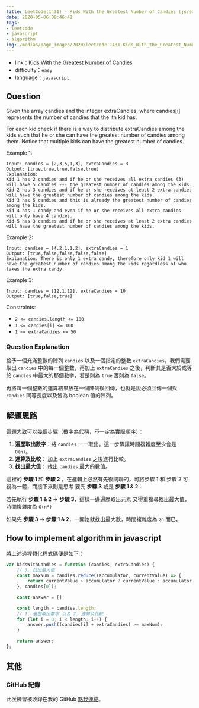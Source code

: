```yaml
---
title: LeetCode(1431) - Kids With the Greatest Number of Candies (js/easy)
date: 2020-05-06 09:46:42
tags: 
- leetcode
- javascript
- algorithm
img: /medias/page_images/2020/leetcode-1431-Kids_With_the_Greatest_Number_of_Candies_js.png
---
```

* link：[Kids With the Greatest Number of Candies](https://leetcode.com/problems/kids-with-the-greatest-number-of-candies/)
* difficulty：`easy`
* language：`javascript`

## Question



Given the array candies and the integer extraCandies, where candies[i] represents the number of candies that the ith kid has.

For each kid check if there is a way to distribute extraCandies among the kids such that he or she can have the greatest number of candies among them. Notice that multiple kids can have the greatest number of candies.

Example 1:

```
Input: candies = [2,3,5,1,3], extraCandies = 3
Output: [true,true,true,false,true] 
Explanation: 
Kid 1 has 2 candies and if he or she receives all extra candies (3) will have 5 candies --- the greatest number of candies among the kids. 
Kid 2 has 3 candies and if he or she receives at least 2 extra candies will have the greatest number of candies among the kids. 
Kid 3 has 5 candies and this is already the greatest number of candies among the kids. 
Kid 4 has 1 candy and even if he or she receives all extra candies will only have 4 candies. 
Kid 5 has 3 candies and if he or she receives at least 2 extra candies will have the greatest number of candies among the kids. 
```

Example 2:

```
Input: candies = [4,2,1,1,2], extraCandies = 1
Output: [true,false,false,false,false] 
Explanation: There is only 1 extra candy, therefore only kid 1 will have the greatest number of candies among the kids regardless of who takes the extra candy.
```

Example 3:

```
Input: candies = [12,1,12], extraCandies = 10
Output: [true,false,true]
```

Constraints:

* `2 <= candies.length <= 100`
* `1 <= candies[i] <= 100`
* `1 <= extraCandies <= 50`

### Question Explanation

給予一個充滿整數的陣列 `candies` 以及一個指定的整數 `extraCandies`，我們需要取出 `candies` 中的每一個整數，再加上 `extraCandies` 之後，判斷其是否大於或等於  `candies` 中最大的那個數字，若是則為 `true` 否則為 `false`。

再將每一個整數的運算結果放在一個陣列後回傳，也就是說必須回傳一個與 `candies` 同等長度以及皆為 boolean 值的陣列。

## 解題思路

這題大致可以幾個步驟（數字為代稱，不一定為實際順序）：

1. **遍歷取出數字**：將 `candies` 一一取出。這一步驟讓時間複雜度至少會是 `O(n)`。
2. **運算及比較**： 加上 `extraCandies` 之後進行比較。
3. **找出最大值**： 找出 `candies` 最大的數值。

這裡的 **步驟 1** 和 **步驟 2** ，在邏輯上必然有先後關聯的，可將步驟 1 和 步驟 2 可視為一體，而接下來則是思考 要先 **步驟 3** 或是 **步驟 1 & 2**：

若先執行 **步驟 1 & 2** -> **步驟 3**，這樣一邊遍歷取出元素 又得重複尋找出最大值，時間複雜度為 `O(n²)`

如果先 **步驟 3** -> **步驟 1 & 2**，一開始就找出最大數，時間複雜度為 `2n` 而已。

## How to implement algorithm in javascript

將上述過程轉化程式碼便是如下：

```javascript
var kidsWithCandies = function (candies, extraCandies) {
    // 3. 找出最大值
    const maxNum = candies.reduce((accumulator, currentValue) => {
        return currentValue > accumulator ? currentValue : accumulator;
    }, candies[0]);

    const answer = [];

    const length = candies.length;
    // 1. 遍歷取出數字 以及 2. 運算及比較
    for (let i = 0; i < length; i++) {
        answer.push((candies[i] + extraCandies) >= maxNum);
    }

    return answer;
};

```

## 其他

### GitHub 紀錄

此次練習被收錄在我的 GitHub [點我連結](https://github.com/mpp21x/algorithm-exercise/tree/master/1431.Kids_With_the_Greatest_Number_of_Candies)。 
